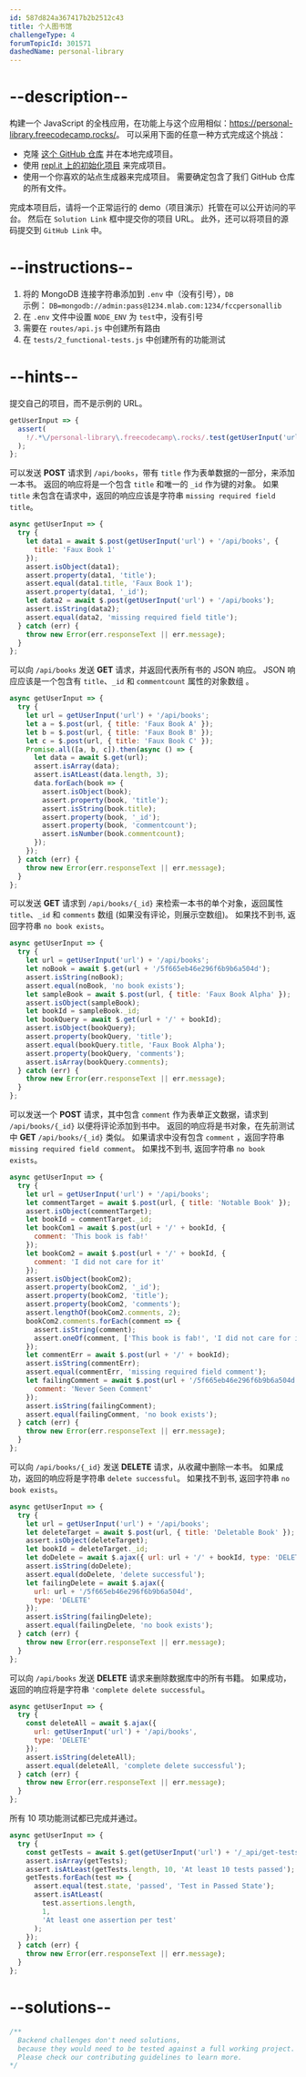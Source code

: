 ```yaml
---
id: 587d824a367417b2b2512c43
title: 个人图书馆
challengeType: 4
forumTopicId: 301571
dashedName: personal-library
---
```


# --description--

构建一个 JavaScript 的全栈应用，在功能上与这个应用相似：<https://personal-library.freecodecamp.rocks/>。 可以采用下面的任意一种方式完成这个挑战：

- 克隆 [这个 GitHub 仓库](https://github.com/freeCodeCamp/boilerplate-project-library) 并在本地完成项目。
- 使用 [repl.it 上的初始化项目](https://repl.it/github/freeCodeCamp/boilerplate-project-library) 来完成项目。
- 使用一个你喜欢的站点生成器来完成项目。 需要确定包含了我们 GitHub 仓库的所有文件。

完成本项目后，请将一个正常运行的 demo（项目演示）托管在可以公开访问的平台。 然后在 `Solution Link` 框中提交你的项目 URL。 此外，还可以将项目的源码提交到 `GitHub Link` 中。

# --instructions--

1.  将的 MongoDB 连接字符串添加到 `.env` 中（没有引号），`DB`  
    示例： `DB=mongodb://admin:pass@1234.mlab.com:1234/fccpersonallib`
2.  在 `.env` 文件中设置 `NODE_ENV` 为 `test`中，没有引号
3.  需要在 `routes/api.js` 中创建所有路由
4.  在 `tests/2_functional-tests.js` 中创建所有的功能测试

# --hints--

提交自己的项目，而不是示例的 URL。

```js
getUserInput => {
  assert(
    !/.*\/personal-library\.freecodecamp\.rocks/.test(getUserInput('url'))
  );
};
```

可以发送 <b>POST</b> 请求到 `/api/books`，带有 `title` 作为表单数据的一部分，来添加一本书。 返回的响应将是一个包含 `title` 和唯一的 `_id` 作为键的对象。 如果 `title` 未包含在请求中，返回的响应应该是字符串 `missing required field title`。

```js
async getUserInput => {
  try {
    let data1 = await $.post(getUserInput('url') + '/api/books', {
      title: 'Faux Book 1'
    });
    assert.isObject(data1);
    assert.property(data1, 'title');
    assert.equal(data1.title, 'Faux Book 1');
    assert.property(data1, '_id');
    let data2 = await $.post(getUserInput('url') + '/api/books');
    assert.isString(data2);
    assert.equal(data2, 'missing required field title');
  } catch (err) {
    throw new Error(err.responseText || err.message);
  }
};
```

可以向 `/api/books` 发送 <b>GET</b> 请求，并返回代表所有书的 JSON 响应。 JSON 响应应该是一个包含有 `title`、`_id` 和 `commentcount` 属性的对象数组 。

```js
async getUserInput => {
  try {
    let url = getUserInput('url') + '/api/books';
    let a = $.post(url, { title: 'Faux Book A' });
    let b = $.post(url, { title: 'Faux Book B' });
    let c = $.post(url, { title: 'Faux Book C' });
    Promise.all([a, b, c]).then(async () => {
      let data = await $.get(url);
      assert.isArray(data);
      assert.isAtLeast(data.length, 3);
      data.forEach(book => {
        assert.isObject(book);
        assert.property(book, 'title');
        assert.isString(book.title);
        assert.property(book, '_id');
        assert.property(book, 'commentcount');
        assert.isNumber(book.commentcount);
      });
    });
  } catch (err) {
    throw new Error(err.responseText || err.message);
  }
};
```

可以发送 <b>GET</b> 请求到 `/api/books/{_id}` 来检索一本书的单个对象，返回属性 `title`、`_id` 和 `comments` 数组 (如果没有评论，则展示空数组)。 如果找不到书, 返回字符串 `no book exists`。

```js
async getUserInput => {
  try {
    let url = getUserInput('url') + '/api/books';
    let noBook = await $.get(url + '/5f665eb46e296f6b9b6a504d');
    assert.isString(noBook);
    assert.equal(noBook, 'no book exists');
    let sampleBook = await $.post(url, { title: 'Faux Book Alpha' });
    assert.isObject(sampleBook);
    let bookId = sampleBook._id;
    let bookQuery = await $.get(url + '/' + bookId);
    assert.isObject(bookQuery);
    assert.property(bookQuery, 'title');
    assert.equal(bookQuery.title, 'Faux Book Alpha');
    assert.property(bookQuery, 'comments');
    assert.isArray(bookQuery.comments);
  } catch (err) {
    throw new Error(err.responseText || err.message);
  }
};
```

可以发送一个 <b>POST</b> 请求，其中包含 `comment` 作为表单正文数据，请求到 `/api/books/{_id}` 以便将评论添加到书中。 返回的响应将是书对象，在先前测试中 <b>GET</b> `/api/books/{_id}` 类似。 如果请求中没有包含 `comment` ，返回字符串 `missing required field comment`。 如果找不到书, 返回字符串 `no book exists`。

```js
async getUserInput => {
  try {
    let url = getUserInput('url') + '/api/books';
    let commentTarget = await $.post(url, { title: 'Notable Book' });
    assert.isObject(commentTarget);
    let bookId = commentTarget._id;
    let bookCom1 = await $.post(url + '/' + bookId, {
      comment: 'This book is fab!'
    });
    let bookCom2 = await $.post(url + '/' + bookId, {
      comment: 'I did not care for it'
    });
    assert.isObject(bookCom2);
    assert.property(bookCom2, '_id');
    assert.property(bookCom2, 'title');
    assert.property(bookCom2, 'comments');
    assert.lengthOf(bookCom2.comments, 2);
    bookCom2.comments.forEach(comment => {
      assert.isString(comment);
      assert.oneOf(comment, ['This book is fab!', 'I did not care for it']);
    });
    let commentErr = await $.post(url + '/' + bookId);
    assert.isString(commentErr);
    assert.equal(commentErr, 'missing required field comment');
    let failingComment = await $.post(url + '/5f665eb46e296f6b9b6a504d', {
      comment: 'Never Seen Comment'
    });
    assert.isString(failingComment);
    assert.equal(failingComment, 'no book exists');
  } catch (err) {
    throw new Error(err.responseText || err.message);
  }
};
```

可以向 `/api/books/{_id}` 发送 <b>DELETE</b> 请求，从收藏中删除一本书。 如果成功，返回的响应将是字符串 `delete successful`。 如果找不到书, 返回字符串 `no book exists`。

```js
async getUserInput => {
  try {
    let url = getUserInput('url') + '/api/books';
    let deleteTarget = await $.post(url, { title: 'Deletable Book' });
    assert.isObject(deleteTarget);
    let bookId = deleteTarget._id;
    let doDelete = await $.ajax({ url: url + '/' + bookId, type: 'DELETE' });
    assert.isString(doDelete);
    assert.equal(doDelete, 'delete successful');
    let failingDelete = await $.ajax({
      url: url + '/5f665eb46e296f6b9b6a504d',
      type: 'DELETE'
    });
    assert.isString(failingDelete);
    assert.equal(failingDelete, 'no book exists');
  } catch (err) {
    throw new Error(err.responseText || err.message);
  }
};
```

可以向 `/api/books` 发送 <b>DELETE</b> 请求来删除数据库中的所有书籍。 如果成功，返回的响应将是字符串 `'complete delete successful`。

```js
async getUserInput => {
  try {
    const deleteAll = await $.ajax({
      url: getUserInput('url') + '/api/books',
      type: 'DELETE'
    });
    assert.isString(deleteAll);
    assert.equal(deleteAll, 'complete delete successful');
  } catch (err) {
    throw new Error(err.responseText || err.message);
  }
};
```

所有 10 项功能测试都已完成并通过。

```js
async getUserInput => {
  try {
    const getTests = await $.get(getUserInput('url') + '/_api/get-tests');
    assert.isArray(getTests);
    assert.isAtLeast(getTests.length, 10, 'At least 10 tests passed');
    getTests.forEach(test => {
      assert.equal(test.state, 'passed', 'Test in Passed State');
      assert.isAtLeast(
        test.assertions.length,
        1,
        'At least one assertion per test'
      );
    });
  } catch (err) {
    throw new Error(err.responseText || err.message);
  }
};
```

# --solutions--

```js
/**
  Backend challenges don't need solutions, 
  because they would need to be tested against a full working project. 
  Please check our contributing guidelines to learn more.
*/
```

